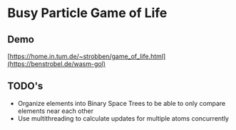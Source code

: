 # Busy Particle Game of Life

## Demo

[https://home.in.tum.de/~strobben/game_of_life.html](https://benstrobel.de/wasm-gol)

## TODO's
- Organize elements into Binary Space Trees to be able to only compare elements near each other
- Use multithreading to calculate updates for multiple atoms concurrently 
